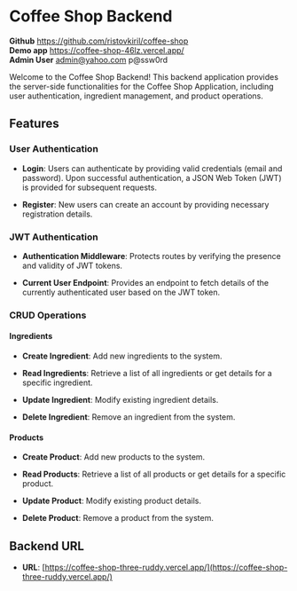 # Coffee Shop Backend
**Github** https://github.com/ristovkiril/coffee-shop
<br/>
**Demo app** https://coffee-shop-46lz.vercel.app/ 
<br/>
**Admin User** admin@yahoo.com p@ssw0rd

Welcome to the Coffee Shop Backend! This backend application provides the server-side functionalities for the Coffee Shop Application, including user authentication, ingredient management, and product operations.

## Features

### User Authentication

- **Login**: Users can authenticate by providing valid credentials (email and password). Upon successful authentication, a JSON Web Token (JWT) is provided for subsequent requests.
  
- **Register**: New users can create an account by providing necessary registration details.

### JWT Authentication

- **Authentication Middleware**: Protects routes by verifying the presence and validity of JWT tokens.

- **Current User Endpoint**: Provides an endpoint to fetch details of the currently authenticated user based on the JWT token.

### CRUD Operations

#### Ingredients

- **Create Ingredient**: Add new ingredients to the system.

- **Read Ingredients**: Retrieve a list of all ingredients or get details for a specific ingredient.

- **Update Ingredient**: Modify existing ingredient details.

- **Delete Ingredient**: Remove an ingredient from the system.

#### Products

- **Create Product**: Add new products to the system.

- **Read Products**: Retrieve a list of all products or get details for a specific product.

- **Update Product**: Modify existing product details.

- **Delete Product**: Remove a product from the system.

## Backend URL

- **URL**: [https://coffee-shop-three-ruddy.vercel.app/](https://coffee-shop-three-ruddy.vercel.app/)
